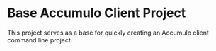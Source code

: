 # Base Accumulo Client Project

This project serves as a base for quickly creating an Accumulo client command line project.

